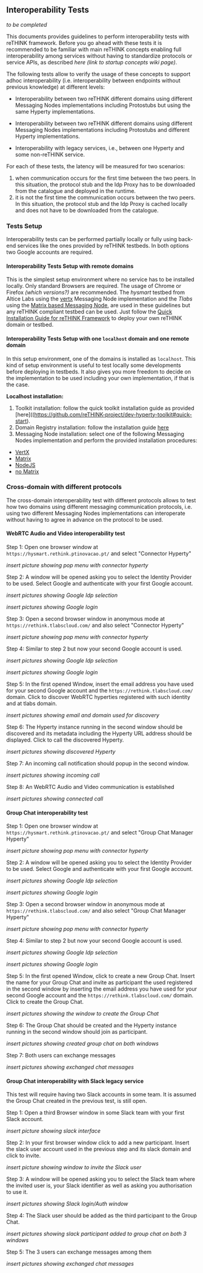 ## Interoperability Tests
*to be completed*

This documents provides guidelines to perform interoperability tests with reTHINK framework.
Before you go ahead with these tests it is recommended to be familiar with main reTHINK concepts enabling full interoperability among services without having to standardize protocols or service APIs, as described *here (link to startup concepts wiki page)*.

The following tests allow to verify the usage of these concepts to support adhoc interoperability (i.e. interoperability between endpoints without previous knowledge) at different levels:

* Interoperability between two reTHINK different domains using different Messaging Nodes implementations including Protostubs but using the same Hyperty implementations.

* Interoperability between two reTHINK different domains using different Messaging Nodes implementations including Protostubs and different Hyperty implementations.

* Interoperability with legacy services, i.e., between one Hyperty and some non-reTHINK service.

For each of these tests, the latency will be measured for two scenarios:

1. when communication occurs for the first time between the two peers. In this situation, the protocol stub and the Idp Proxy has to be downloaded from the catalogue and deployed in the runtime.
1. it is not the first time the communication occurs between the two peers. In this situation, the protocol stub and the Idp Proxy is cached locally and does not have to be downloaded from the catalogue.

### Tests Setup

Interoperability tests can be performed partially locally or fully using back-end services like the ones provided by reTHINK testbeds. In both options two Google accounts are required.

#### Interoperability Tests Setup with remote domains

This is the simplest setup environment where no service has to be installed locally. Only standard Browsers are required. The usage of Chrome or Firefox *(which versions?)* are recommended.
The *hysmart* testbed from Altice Labs using the [vertx](https://github.com/reTHINK-project/dev-msg-node-vertx) Messaging Node implementation and the *Tlabs* using the [Matrix based Messaging Node](https://github.com/reTHINK-project/dev-msg-node-matrix), are used in these guidelines but any reTHINK compliant testbed can be used. Just follow the [Quick Installation Guide for reTHINK Framework](https://github.com/reTHINK-project/specs/blob/master/deployment/readme.md) to deploy your own reTHINK domain or testbed.


#### Interoperability Tests Setup with one `localhost` domain and one remote domain

In this setup environment, one of the domains is installed as `localhost`. This kind of setup environment is useful to test locally some developments before deploying in testbeds. It also gives you more freedom to decide on the implementation to be used including your own implementation, if that is the case.

**Localhost installation:**

1. Toolkit installation: follow the quick toolkit installation guide as provided [here]((https://github.com/reTHINK-project/dev-hyperty-toolkit#quick-start).
1. Domain Registry installation: follow the installation guide [here](https://github.com/reTHINK-project/dev-domain-registry/readme.md)
1. Messaging Node installation: select one of the following Messaging Nodes implementation and perform the provided installation procedures:

  * [VertX](https://github.com/reTHINK-project/dev-msg-node-vertx)
  * [Matrix](https://github.com/reTHINK-project/dev-msg-node-matrix)
  * [NodeJS](https://github.com/reTHINK-project/dev-msg-node-nodejs)
  * [no Matrix](https://github.com/reTHINK-project/dev-msg-node-nomatrix)  

### Cross-domain with different protocols

The cross-domain interoperability test with different protocols allows to test how two domains using different messaging communication protocols, i.e. using two different Messaging Nodes implementations can interoperate without having to agree in advance on the protocol to be used.

#### WebRTC Audio and Video interoperability test

Step 1: Open one browser window at `https://hysmart.rethink.ptinovacao.pt/` and select "Connector Hyperty"

*insert picture showing pop menu with connector hyperty*

Step 2: A window will be opened asking you to select the Identity Provider to be used. Select Google and authenticate with your first Google account.

*insert pictures showing Google Idp selection*

*insert pictures showing Google login*

Step 3: Open a second browser window in anonymous mode at `https://rethink.tlabscloud.com/` and also select "Connector Hyperty"

*insert picture showing pop menu with connector hyperty*

Step 4: Similar to step 2 but now your second Google account is used.

*insert pictures showing Google Idp selection*

*insert pictures showing Google login*

Step 5: In the first opened Window, insert the email address you have used for your second Google account and the `https://rethink.tlabscloud.com/` domain. Click to discover WebRTC hyperties registered with such identity and at tlabs domain.

*insert pictures showing email and domain used for discovery*

Step 6: The Hyperty instance running in the second window should be discovered and its metadata including the Hyperty URL address should be displayed. Click to call the discovered Hyperty.

*insert pictures showing discovered Hyperty*

Step 7: An incoming call notification should popup in the second window.

*insert pictures showing incoming call*

Step 8: An WebRTC Audio and Video communication is established

*insert pictures showing connected call*

#### Group Chat interoperability test

Step 1: Open one browser window at `https://hysmart.rethink.ptinovacao.pt/` and select "Group Chat Manager Hyperty"

*insert picture showing pop menu with connector hyperty*

Step 2: A window will be opened asking you to select the Identity Provider to be used. Select Google and authenticate with your first Google account.

*insert pictures showing Google Idp selection*

*insert pictures showing Google login*

Step 3: Open a second browser window in anonymous mode at `https://rethink.tlabscloud.com/` and also select "Group Chat Manager Hyperty"

*insert picture showing pop menu with connector hyperty*

Step 4: Similar to step 2 but now your second Google account is used.

*insert pictures showing Google Idp selection*

*insert pictures showing Google login*

Step 5: In the first opened Window, click to create a new Group Chat. Insert the name for your Group Chat and invite as participant the used registered in the second window by inserting the email address you have used for your second Google account and the `https://rethink.tlabscloud.com/` domain. Click to create the Group Chat.

*insert pictures showing the window to create the Group Chat*

Step 6: The Group Chat should be created and the Hyperty instance running in the second window should join as participant.

*insert pictures showing created group chat on both windows*

Step 7: Both users can exchange messages

*insert pictures showing exchanged chat messages*

#### Group Chat interoperability with Slack legacy service

This test will require having two Slack accounts in some team. It is assumed the Group Chat created in the previous test, is still open.

Step 1: Open a third Browser window in some Slack team with your first Slack account.

*insert picture showing slack interface*

Step 2: In your first browser window click to add a new participant. Insert the slack user account used in the previous step and its slack domain and click to invite.

*insert picture showing window to invite the Slack user*

Step 3: A window will be opened asking you to select the Slack team where the invited user is, your Slack identifier as well as asking you authorisation to use it.

*insert pictures showing Slack login/Auth window*

Step 4: The Slack user should be added as the third participant to the Group Chat.

*insert pictures showing slack participant added to group chat on both 3 windows*

Step 5: The 3 users can exchange messages among them

*insert pictures showing exchanged chat messages*
